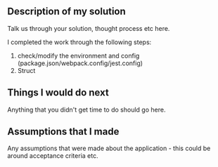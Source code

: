 ## Description of my solution

Talk us through your solution, thought process etc here.

I completed the work through the following steps:
1. check/modify the environment and config (package.json/webpack.config/jest.config)
2. Struct 

## Things I would do next

Anything that you didn't get time to do should go here.

## Assumptions that I made

Any assumptions that were made about the application - this could be around acceptance criteria etc.
